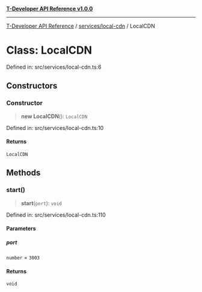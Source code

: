 [**T-Developer API Reference v1.0.0**](../../../README.md)

***

[T-Developer API Reference](../../../modules.md) / [services/local-cdn](../README.md) / LocalCDN

# Class: LocalCDN

Defined in: src/services/local-cdn.ts:6

## Constructors

### Constructor

> **new LocalCDN**(): `LocalCDN`

Defined in: src/services/local-cdn.ts:10

#### Returns

`LocalCDN`

## Methods

### start()

> **start**(`port`): `void`

Defined in: src/services/local-cdn.ts:110

#### Parameters

##### port

`number` = `3003`

#### Returns

`void`
